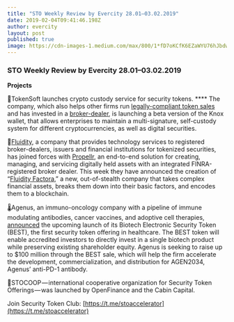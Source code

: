 ```yaml
---
title: "STO Weekly Review by Evercity 28.01–03.02.2019"
date: 2019-02-04T09:41:46.198Z
author: evercity
layout: post
published: true
image: https://cdn-images-1.medium.com/max/800/1*fD7oKCfK6EZaWYU76hJbdw.png
---
```


### **STO Weekly Review by Evercity 28.01–03.02.2019**


**Projects**

🔐TokenSoft launches crypto custody service for security tokens. **** The company, which also helps other firms run [legally-compliant token sales](https://www.coindesk.com/compliant-icos-bitcoin-ogs-launch-regulated-token-sale-service) and has invested in a [broker-dealer](https://www.coindesk.com/ico-facilitator-tokensoft-acquires-stake-in-regulated-broker-dealer), is launching a beta version of the Knox wallet, that allows enterprises to maintain a multi-signature, self-custody system for different cryptocurrencies, as well as digital securities.

🤝[Fluidity](http://www.fluidity.io/), a company that provides technology services to registered broker-dealers, issuers and financial institutions for tokenized securities, has joined forces with [Propellr,](http://www.propellr.com/) an end-to-end solution for creating, managing, and servicing digitally held assets with an integrated FINRA-registered broker dealer. This week they have announced the creation of “[Fluidity Factora](http://www.factora.io/),” a new, out-of-stealth company that takes complex financial assets, breaks them down into their basic factors, and encodes them to a blockchain.

🌡Agenus, an immuno-oncology company with a pipeline of immune modulating antibodies, cancer vaccines, and adoptive cell therapies, [announced](https://www.prnewswire.com/news-releases/agenus-to-launch-the-first-asset-backed-digital-security-offering-in-healthcare-300785670.html) the upcoming launch of its Biotech Electronic Security Token (BEST), the first security token offering in healthcare. The BEST token will enable accredited investors to directly invest in a single biotech product while preserving existing shareholder equity. Agenus is seeking to raise up to $100 million through the BEST sale, which will help the firm accelerate the development, commercialization, and distribution for AGEN2034, Agenus’ anti-PD-1 antibody.

👬STOCOOP — international cooperative organization for Security Token Offerings — was launched by OpenFinance and the Cabin Capital.

Join Security Token Club: [https://t.me/stoaccelerator](https://t.me/stoaccelerator)

